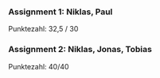 ### Assignment 1: Niklas, Paul
Punktezahl: 32,5 / 30

### Assignment 2: Niklas, Jonas, Tobias
Punktezahl: 40/40
